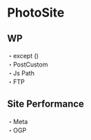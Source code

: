 # PhotoSite  

## WP  
・except ()        
・PostCustom  
・Js Path  
・FTP

## Site Performance
・Meta  
・OGP
